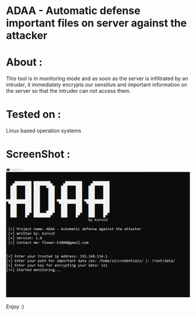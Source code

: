 # ADAA - Automatic defense important files on server against the attacker

# About :
This tool is in monitoring mode and as soon as the server is infiltrated by an intruder, it immediately encrypts our sensitive and important information on the server so that the intruder can not access them.

# Tested on :
Linux based operation systems

# ScreenShot :
![ScreenShot](https://raw.githubusercontent.com/ksrvco/ADAA/main/screenshot-adaa.png)

Enjoy :)
